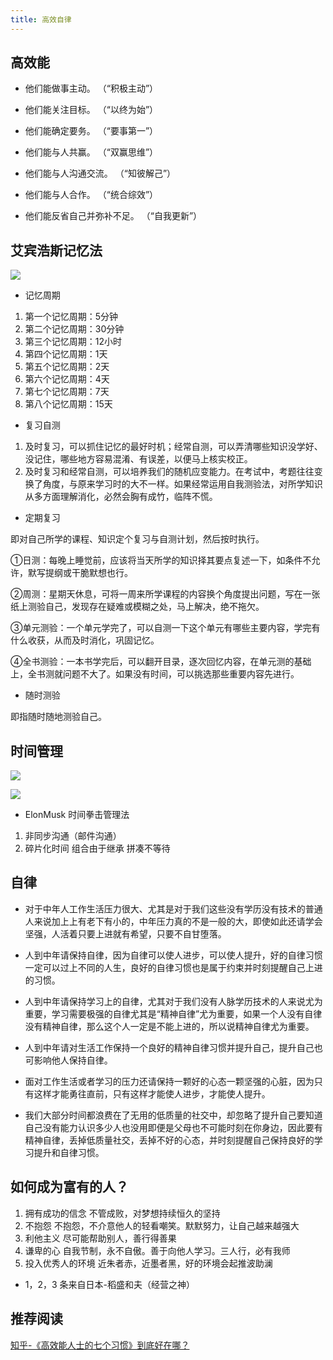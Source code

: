 ```yaml
---
title: 高效自律
---
```


## 高效能

- 他们能做事主动。 （“积极主动”）

- 他们能关注目标。 （“以终为始”）

- 他们能确定要务。 （“要事第一”）

- 他们能与人共赢。 （“双赢思维”）

- 他们能与人沟通交流。 （“知彼解己”）

- 他们能与人合作。 （“统合综效”）

- 他们能反省自己并弥补不足。 （“自我更新”）

## 艾宾浩斯记忆法

![](https://img2.baidu.com/it/u=3812591376,4254002412&fm=253&fmt=auto&app=138&f=JPEG?w=640&h=383)

- 记忆周期

1. 第一个记忆周期：5分钟
2. 第二个记忆周期：30分钟
3. 第三个记忆周期：12小时
4. 第四个记忆周期：1天
5. 第五个记忆周期：2天
6. 第六个记忆周期：4天
7. 第七个记忆周期：7天
8. 第八个记忆周期：15天

- 复习自测

1. 及时复习，可以抓住记忆的最好时机；经常自测，可以弄清哪些知识没学好、没记住，哪些地方容易混淆、有误差，以便马上核实校正。
2. 及时复习和经常自测，可以培养我们的随机应变能力。在考试中，考题往往变换了角度，与原来学习时的大不一样。如果经常运用自我测验法，对所学知识从多方面理解消化，必然会胸有成竹，临阵不慌。

- 定期复习

即对自己所学的课程、知识定个复习与自测计划，然后按时执行。

①日测：每晚上睡觉前，应该将当天所学的知识择其要点复述一下，如条件不允许，默写提纲或干脆默想也行。

②周测：星期天休息，可将一周来所学课程的内容换个角度提出问题，写在一张纸上测验自己，发现存在疑难或模糊之处，马上解决，绝不拖欠。

③单元测验：一个单元学完了，可以自测一下这个单元有哪些主要内容，学完有什么收获，从而及时消化，巩固记忆。

④全书测验：一本书学完后，可以翻开目录，逐次回忆内容，在单元测的基础上，全书测就问题不大了。如果没有时间，可以挑选那些重要内容先进行。

- 随时测验

即指随时随地测验自己。

## 时间管理

![](https://gimg2.baidu.com/image_search/src=http%3A%2F%2Fupload-images.jianshu.io%2Fupload_images%2F6647135-57241c41031b7d0d.png&refer=http%3A%2F%2Fupload-images.jianshu.io&app=2002&size=f9999,10000&q=a80&n=0&g=0n&fmt=jpeg?sec=1648880997&t=9d35b2bb5b5562b0776cffbe6aafed4c)

![](https://gimg2.baidu.com/image_search/src=http%3A%2F%2Fimage.woshipm.com%2Fwp-files%2F2020%2F07%2F02sRKPjSnHagdgJCr1UL.jpg&refer=http%3A%2F%2Fimage.woshipm.com&app=2002&size=f9999,10000&q=a80&n=0&g=0n&fmt=jpeg?sec=1648881046&t=04c4afa51b2f8d548d1a90493c0d346e)

- ElonMusk 时间拳击管理法

1. 非同步沟通（邮件沟通）
2. 碎片化时间 组合由于继承 拼凑不等待

## 自律

- 对于中年人工作生活压力很大、尤其是对于我们这些没有学历没有技术的普通人来说加上上有老下有小的，中年压力真的不是一般的大，即使如此还请学会坚强，人活着只要上进就有希望，只要不自甘堕落。

- 人到中年请保持自律，因为自律可以使人进步，可以使人提升，好的自律习惯一定可以过上不同的人生，良好的自律习惯也是属于约束并时刻提醒自己上进的习惯。

- 人到中年请保持学习上的自律，尤其对于我们没有人脉学历技术的人来说尤为重要，学习需要极强的自律尤其是“精神自律”尤为重要，如果一个人没有自律没有精神自律，那么这个人一定是不能上进的，所以说精神自律尤为重要。

- 人到中年请对生活工作保持一个良好的精神自律习惯并提升自己，提升自己也可影响他人保持自律。

- 面对工作生活或者学习的压力还请保持一颗好的心态一颗坚强的心脏，因为只有这样才能勇往直前，只有这样才能使人进步，才能使人提升。

- 我们大部分时间都浪费在了无用的低质量的社交中，却忽略了提升自己要知道自己没有能力认识多少人也没用即便是父母也不可能时刻在你身边，因此要有精神自律，丢掉低质量社交，丢掉不好的心态，并时刻提醒自己保持良好的学习提升和自律习惯。

## 如何成为富有的人？

1. 拥有成功的信念
不管成败，对梦想持续恒久的坚持
2. 不抱怨
不抱怨，不介意他人的轻看嘲笑。默默努力，让自己越来越强大
3. 利他主义
尽可能帮助别人，善行得善果
4. 谦卑的心
自我节制，永不自傲。善于向他人学习。三人行，必有我师
5. 投入优秀人的环境
近朱者赤，近墨者黑，好的环境会起推波助澜

- 1，2，3 条来自日本-稻盛和夫（经营之神）

## 推荐阅读

[知乎-《高效能人士的七个习惯》到底好在哪？](https://www.zhihu.com/question/23448090)
